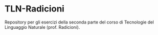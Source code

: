 # TLN-Radicioni

Repository per gli esercizi della seconda parte del corso di Tecnologie del Linguaggio Naturale (prof. Radicioni).
